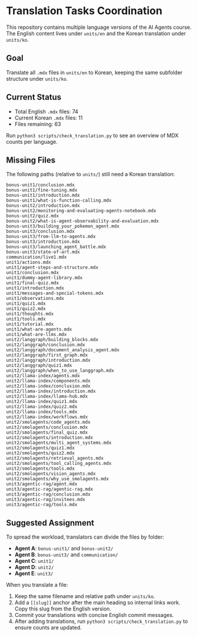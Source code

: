 # Translation Tasks Coordination

This repository contains multiple language versions of the AI Agents course. The English content lives under `units/en` and the Korean translation under `units/ko`.

## Goal
Translate all `.mdx` files in `units/en` to Korean, keeping the same subfolder structure under `units/ko`.

## Current Status
- Total English `.mdx` files: 74
- Current Korean `.mdx` files: 11
- Files remaining: 63

Run `python3 scripts/check_translation.py` to see an overview of MDX counts per language.

## Missing Files
The following paths (relative to `units/`) still need a Korean translation:

```text
bonus-unit1/conclusion.mdx
bonus-unit1/fine-tuning.mdx
bonus-unit1/introduction.mdx
bonus-unit1/what-is-function-calling.mdx
bonus-unit2/introduction.mdx
bonus-unit2/monitoring-and-evaluating-agents-notebook.mdx
bonus-unit2/quiz.mdx
bonus-unit2/what-is-agent-observability-and-evaluation.mdx
bonus-unit3/building_your_pokemon_agent.mdx
bonus-unit3/conclusion.mdx
bonus-unit3/from-llm-to-agents.mdx
bonus-unit3/introduction.mdx
bonus-unit3/launching_agent_battle.mdx
bonus-unit3/state-of-art.mdx
communication/live1.mdx
unit1/actions.mdx
unit1/agent-steps-and-structure.mdx
unit1/conclusion.mdx
unit1/dummy-agent-library.mdx
unit1/final-quiz.mdx
unit1/introduction.mdx
unit1/messages-and-special-tokens.mdx
unit1/observations.mdx
unit1/quiz1.mdx
unit1/quiz2.mdx
unit1/thoughts.mdx
unit1/tools.mdx
unit1/tutorial.mdx
unit1/what-are-agents.mdx
unit1/what-are-llms.mdx
unit2/langgraph/building_blocks.mdx
unit2/langgraph/conclusion.mdx
unit2/langgraph/document_analysis_agent.mdx
unit2/langgraph/first_graph.mdx
unit2/langgraph/introduction.mdx
unit2/langgraph/quiz1.mdx
unit2/langgraph/when_to_use_langgraph.mdx
unit2/llama-index/agents.mdx
unit2/llama-index/components.mdx
unit2/llama-index/conclusion.mdx
unit2/llama-index/introduction.mdx
unit2/llama-index/llama-hub.mdx
unit2/llama-index/quiz1.mdx
unit2/llama-index/quiz2.mdx
unit2/llama-index/tools.mdx
unit2/llama-index/workflows.mdx
unit2/smolagents/code_agents.mdx
unit2/smolagents/conclusion.mdx
unit2/smolagents/final_quiz.mdx
unit2/smolagents/introduction.mdx
unit2/smolagents/multi_agent_systems.mdx
unit2/smolagents/quiz1.mdx
unit2/smolagents/quiz2.mdx
unit2/smolagents/retrieval_agents.mdx
unit2/smolagents/tool_calling_agents.mdx
unit2/smolagents/tools.mdx
unit2/smolagents/vision_agents.mdx
unit2/smolagents/why_use_smolagents.mdx
unit3/agentic-rag/agent.mdx
unit3/agentic-rag/agentic-rag.mdx
unit3/agentic-rag/conclusion.mdx
unit3/agentic-rag/invitees.mdx
unit3/agentic-rag/tools.mdx
```

## Suggested Assignment
To spread the workload, translators can divide the files by folder:

- **Agent A**: `bonus-unit1/` and `bonus-unit2/`
- **Agent B**: `bonus-unit3/` and `communication/`
- **Agent C**: `unit1/`
- **Agent D**: `unit2/`
- **Agent E**: `unit3/`

When you translate a file:
1. Keep the same filename and relative path under `units/ko`.
2. Add a `[[slug]]` anchor after the main heading so internal links work. Copy this slug from the English version.
3. Commit your translations with concise English commit messages.
4. After adding translations, run `python3 scripts/check_translation.py` to ensure counts are updated.

